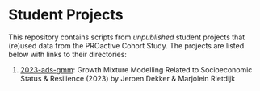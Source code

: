 # Student Projects

This repository contains scripts from _unpublished_ student projects that (re)used data from the PROactive Cohort Study. The projects are listed below with links to their directories:

1. [2023-ads-gmm](/2023-ads-gmm): Growth Mixture Modelling Related to Socioeconomic Status & Resilience (2023) by Jeroen Dekker & Marjolein Rietdijk
